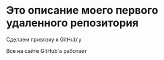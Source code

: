 # Это описание моего первого удаленного репозитория

Сделаем привязку к GitHub'у

Все на сайте GitHub'a работает
